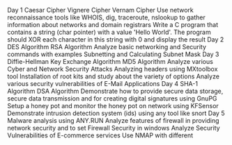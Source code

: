 Day 1
Caesar Cipher
Vignere Cipher
Vernam Cipher
Use network reconnaissance tools like WHOIS, dig, traceroute, nslookup to gather information about networks and domain registrars
Write a C program that contains a string (char pointer) with a value 'Hello World'. The program should XOR each character in this string with 0 and display the result
Day 2
DES Algorithm
RSA Algorithm
Analyze basic networking and Security commands with examples
Subnetting and Calculating Subnet Mask
Day 3
Diffie-Hellman Key Exchange Algorithm
MD5 Algorithm
Analyze various Cyber and Network Security Attacks
Analyzing headers using MXtoolbox tool
Installation of root kits and study about the variety of options
Analyze various security vulnerabilities of E-Mail Applications
Day 4
SHA-1 Algorithm
DSA Algorithm
Demonstrate how to provide secure data storage, secure data transmission and for creating digital signatures using GnuPG
Setup a honey pot and monitor the honey pot on network using KFSensor
Demonstrate intrusion detection system (ids) using any tool like snort
Day 5
Malware analysis using ANY.RUN
Analyze features of firewall in providing network security and to set Firewall Security in windows
Analyze Security Vulnerabilities of E-commerce services
Use NMAP with different
